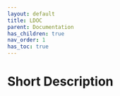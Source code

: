 ```yaml
---
layout: default
title: LDOC
parent: Documentation
has_children: true
nav_order: 1
has_toc: true
---
```

# Short Description

